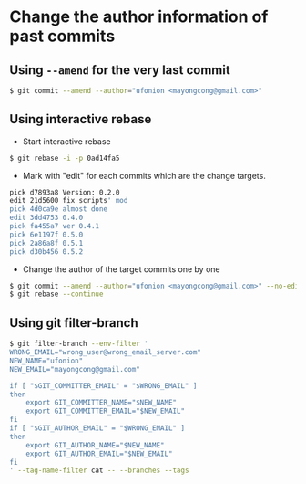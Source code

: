 # Change the author information of past commits

## Using `--amend` for the very last commit

```bash
$ git commit --amend --author="ufonion <mayongcong@gmail.com>"
```

## Using interactive rebase

* Start interactive rebase

```bash
$ git rebase -i -p 0ad14fa5
```

* Mark with "edit" for each commits which are the change targets.

```bash
pick d7893a8 Version: 0.2.0
edit 21d5600 fix scripts' mod
pick 4d0ca9e almost done
edit 3dd4753 0.4.0
pick fa455a7 ver 0.4.1
pick 6e1197f 0.5.0
pick 2a86a8f 0.5.1
pick d30b456 0.5.2
```

* Change the author of the target commits one by one

```bash
$ git commit --amend --author="ufonion <mayongcong@gmail.com>" --no-edit
$ git rebase --continue
```

## Using git filter-branch

```bash
$ git filter-branch --env-filter '
WRONG_EMAIL="wrong_user@wrong_email_server.com"
NEW_NAME="ufonion"
NEW_EMAIL="mayongcong@gmail.com"

if [ "$GIT_COMMITTER_EMAIL" = "$WRONG_EMAIL" ]
then
    export GIT_COMMITTER_NAME="$NEW_NAME"
    export GIT_COMMITTER_EMAIL="$NEW_EMAIL"
fi
if [ "$GIT_AUTHOR_EMAIL" = "$WRONG_EMAIL" ]
then
    export GIT_AUTHOR_NAME="$NEW_NAME"
    export GIT_AUTHOR_EMAIL="$NEW_EMAIL"
fi
' --tag-name-filter cat -- --branches --tags
```

